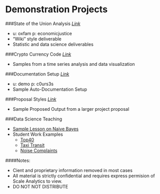 # Demonstration Projects



###State of the Union Analysis
*[Link](http://scaleanalytics.com/client/oxfam/sotu/results/#!index.md)*

* u: oxfam p: economicjustice
* “Wiki” style deliverable
* Statistic and data science deliverables

###Crypto Currency Code
*[Link](https://github.com/TeachingDataScience/project-demo/blob/master/C01_DEMO/C01_DEMO.md)*

* Samples from a time series analysis and data visualization

###Documentation Setup
*[Link](http://scaleanalytics.com/client/demo/docs/)*

* u: demo p: c0urs3s
* Sample Auto-Documentation Setup

###Proposal Styles
*[Link](http://scaleanalytics.com/client/bhrrc/svg/)*

* Sample Proposed Output from a larger project proposal

###Data Science Teaching
* [Sample Lesson on Naive Bayes](https://github.com/TeachingDataScience/data-science-course/tree/forstudentviewing/12_Naive_Bayes)
* Student Work Examples
  * [Top40](http://nbviewer.ipython.org/github/lentzma/Billboard_Top_40/blob/master/DAT13FinalLentz.ipynb)
  * [Taxi Transit](http://nbviewer.ipython.org/github/josephsolway/GeneralAssembly/blob/master/DAT13-JSolway-UnitProject3.ipynb)
  * [Noise Complaints](http://nbviewer.ipython.org/github/shirin0604/GA-Data-Science/blob/master/Final_Project_Clean_20141119.ipynb)



####Notes:

* Cient and proprietary information removed in most cases
* All material is strictly confidential and requires express permision of Scale Analytics to view.
* DO NOT NOT DISTRIBUTE
